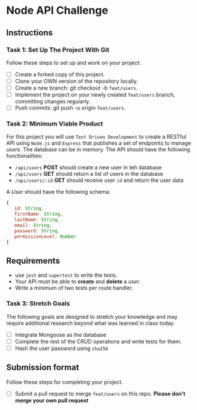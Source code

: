 # Node API Challenge

## Instructions

### Task 1: Set Up The Project With Git

Follow these steps to set up and work on your project:

- [ ] Create a forked copy of this project.
- [ ] Clone your OWN version of the repository locally.
- [ ] Create a new branch: git checkout -b `feat/users`.
- [ ] Implement the project on your newly created `feat/users` branch, committing changes regularly.
- [ ] Push commits: git push -u origin `feat/users`.

### Task 2: Minimum Viable Product

For this project you will use `Test Driven Development` to create a RESTful API using `Node.js` and `Express` that publishes a set of endpoints to manage _users_. The database can be in memory. The API should have the following functionalities:

- `/api/users` **POST** should create a new user in teh database
- `/api/users` **GET** should return a list of users in the database
- `/api/users/:id` **GET** should receive user `id` and return the user data


A _User_ should have the following schema:

```javascript
{
   id: String,
   firstName: String,
   lastName: String,
   email: String,
   password: String,
   permissionLevel: Number
}
```

## Requirements

- use `jest` and `supertest` to write the tests.
- Your API must be able to **create** and **delete** a _user_.
- Write a minimum of two tests per route handler.

### Task 3: Stretch Goals

The following goals are designed to stretch your knowledge and may require additional research beyond what was learned in class today.

- [ ] Integrate Mongoose as the database
- [ ] Complete the rest of the CRUD operations and write tests for them.
- [ ] Hash the user password using `sha256`

## Submission format

Follow these steps for completing your project.

- [ ] Submit a pull request to merge `feat/users` on this repo. **Please don't merge your own pull request**
